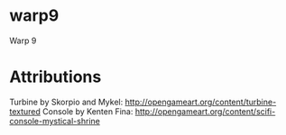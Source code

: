 warp9
=====

Warp 9

Attributions
============

Turbine by Skorpio and Mykel: http://opengameart.org/content/turbine-textured
Console by Kenten Fina: http://opengameart.org/content/scifi-console-mystical-shrine
